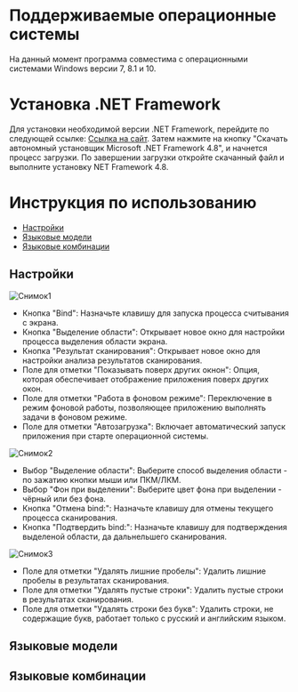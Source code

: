 # Поддерживаемые операционные системы
На данный момент программа совместима с операционными системами Windows версии 7, 8.1 и 10.

# Установка .NET Framework
Для установки необходимой версии .NET Framework, перейдите по следующей ссылке: [Ссылка на сайт](https://support.microsoft.com/ru-ru/topic/microsoft-net-framework-4-8-автономный-установщик-для-windows-9d23f658-3b97-68ab-d013-aa3c3e7495e0). Затем нажмите на кнопку "Скачать автономный установщик Microsoft .NET Framework 4.8", и начнется процесс загрузки. По завершении загрузки откройте скачанный файл и выполните установку NET Framework 4.8.

# Инструкция по использованию
- [Настройки](#настройки)
- [Языковые модели](#языковые-модели)
- [Языковые комбинации](#языковые-комбинации)

## Настройки
![Снимок1](https://github.com/Nerx2008/SceenshotTextRecognizer/assets/102707294/9d3e01fa-32c3-49da-bc96-a5b3f668c52f)

- Кнопка "Bind": Назначьте клавишу для запуска процесса считывания с экрана.
- Кнопка "Выделение области": Открывает новое окно для настройки процесса выделения области экрана.
- Кнопка "Результат сканирования": Открывает новое окно для настройки анализа результатов сканирования.
- Поле для отметки "Показывать поверх других окнон": Опция, которая обеспечивает отображение приложения поверх других окон.
- Поле для отметки "Работа в фоновом режиме": Переключение в режим фоновой работы, позволяющее приложению выполнять задачи в фоновом режиме.
- Поле для отметки "Автозагрузка": Включает автоматический запуск приложения при старте операционной системы.
  
![Снимок2](https://github.com/Nerx2008/SceenshotTextRecognizer/assets/102707294/10b632ad-56b2-4f70-9d48-32651be3cc34)
- Выбор "Выделение области": Выберите способ выделения области - по зажатию кнопки мыши или ПКМ/ЛКМ.
- Выбор "Фон при выделении": Выберите цвет фона при выделении - чёрный или без фона.
- Кнопка "Отмена bind:": Назначьте клавишу для отмены текущего процесса сканирования.
- Кнопка "Подтвердить bind:": Назначьте клавишу для подтверждения выделеной области, да дальнельшего сканирования.

![Снимок3](https://github.com/Nerx2008/SceenshotTextRecognizer/assets/102707294/962025ad-3f6b-4891-ac3e-8ea37d33d41c)
- Поле для отметки "Удалять лишние пробелы": Удалить лишние пробелы в результатах сканирования.
- Поле для отметки "Удалять пустые строки": Удалить пустые строки в результатах сканирования.
- Поле для отметки "Удалять строки без букв": Удалить строки, не содержащие букв, работает только с русский и английским языком.

## Языковые модели

## Языковые комбинации

